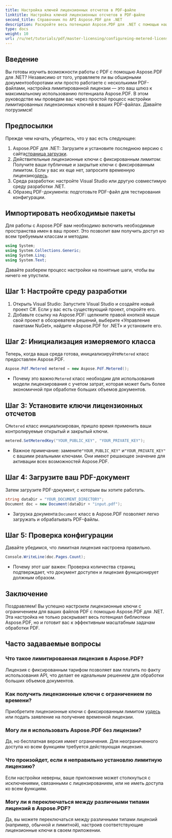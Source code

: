 ```yaml
---
title: Настройка ключей лицензионных отсчетов в PDF-файле
linktitle: Настройка ключей лицензионных отсчетов в PDF-файле
second_title: Справочник по API Aspose.PDF для .NET
description: Раскройте весь потенциал Aspose.PDF для .NET с помощью нашего пошагового руководства по настройке лимитированных лицензий. Независимо от того, обрабатываете ли вы обширные рабочие процессы PDF или вносите незначительные изменения.
type: docs
weight: 10
url: /ru/net/tutorials/pdf/master-licensing/configureing-metered-license-keys/
---
```

## Введение

Вы готовы изучить возможности работы с PDF с помощью Aspose.PDF для .NET? Независимо от того, управляете ли вы обширными документооборотами или просто работаете с несколькими PDF-файлами, настройка лимитированной лицензии — это ваш шлюз к максимальному использованию потенциала Aspose.PDF. В этом руководстве мы проведем вас через простой процесс настройки лимитированных лицензионных ключей в ваших PDF-файлах. Давайте погрузимся!

## Предпосылки

Прежде чем начать, убедитесь, что у вас есть следующее:

1.  Aspose.PDF для .NET: Загрузите и установите последнюю версию с сайта[страница загрузки](https://releases.aspose.com/pdf/net/).
2.  Действительные лицензионные ключи с фиксированным лимитом: Получите ваши публичные и закрытые ключи с фиксированным лимитом. Если у вас их еще нет, запросите временную лицензию[здесь](https://purchase.aspose.com/temporary-license/).
3. Среда разработки: настройте Visual Studio или другую совместимую среду разработки .NET.
4. Образец PDF-документа: подготовьте PDF-файл для тестирования конфигурации.

## Импортировать необходимые пакеты

Для работы с Aspose.PDF вам необходимо включить необходимые пространства имен в ваш проект. Это позволит вам получить доступ ко всем требуемым классам и методам.

```csharp
using System;
using System.Collections.Generic;
using System.Linq;
using System.Text;
```

Давайте разберем процесс настройки на понятные шаги, чтобы вы ничего не упустили.

## Шаг 1: Настройте среду разработки

1. Открыть Visual Studio: Запустите Visual Studio и создайте новый проект C#. Если у вас есть существующий проект, откройте его.
2. Добавьте ссылку на Aspose.PDF: щелкните правой кнопкой мыши свой проект в обозревателе решений, выберите «Управление пакетами NuGet», найдите «Aspose.PDF for .NET» и установите его.

## Шаг 2: Инициализация измеряемого класса

 Теперь, когда ваша среда готова, инициализируйте`Metered` класс предоставлен Aspose.PDF.

```csharp
Aspose.Pdf.Metered metered = new Aspose.Pdf.Metered();
```

-  Почему это важно:`Metered` класс необходим для использования модели лицензирования с учетом затрат, которая может быть более экономичной при обработке больших объемов документов.

## Шаг 3: Установите ключи лицензионных отсчетов

 С`Metered` класс инициализирован, пришло время применить ваши контролируемые открытый и закрытый ключи.

```csharp
metered.SetMeteredKey("YOUR_PUBLIC_KEY", "YOUR_PRIVATE_KEY");
```

-  Важное примечание: замените`"YOUR_PUBLIC_KEY"` и`"YOUR_PRIVATE_KEY"` с вашими реальными ключами. Они имеют решающее значение для активации всех возможностей Aspose.PDF.

## Шаг 4: Загрузите ваш PDF-документ

Затем загрузите PDF-документ, с которым вы хотите работать.

```csharp
string dataDir = "YOUR_DOCUMENT_DIRECTORY";
Document doc = new Document(dataDir + "input.pdf");
```

-  Загрузка документа:`Document` класс в Aspose.PDF позволяет легко загружать и обрабатывать PDF-файлы.

## Шаг 5: Проверка конфигурации

Давайте убедимся, что лимитная лицензия настроена правильно.

```csharp
Console.WriteLine(doc.Pages.Count);
```

- Почему этот шаг важен: Проверка количества страниц подтверждает, что документ доступен и лицензия функционирует должным образом.

## Заключение

Поздравляем! Вы успешно настроили лицензионные ключи с ограничением для ваших файлов PDF с помощью Aspose.PDF для .NET. Эта настройка не только раскрывает весь потенциал библиотеки Aspose.PDF, но и готовит вас к эффективным масштабным задачам обработки PDF.

## Часто задаваемые вопросы

### Что такое лимитированная лицензия в Aspose.PDF?  
Лицензия с фиксированным тарифом позволяет вам платить по факту использования API, что делает ее идеальным решением для обработки больших объемов документов.

### Как получить лицензионные ключи с ограничением по времени?  
 Приобретите лицензионные ключи с фиксированным лимитом у[здесь](https://purchase.aspose.com/buy) или подать заявление на получение временной лицензии.

### Могу ли я использовать Aspose.PDF без лицензии?  
Да, но бесплатная версия имеет ограничения. Для неограниченного доступа ко всем функциям требуется действующая лицензия.

### Что произойдет, если я неправильно установлю лимитную лицензию?  
Если настройки неверны, ваше приложение может столкнуться с исключениями, связанными с лицензированием, или не иметь доступа ко всем функциям.

### Могу ли я переключаться между различными типами лицензий в Aspose.PDF?  
Да, вы можете переключаться между различными типами лицензий (например, обычной и лимитной), настроив соответствующие лицензионные ключи в своем приложении.